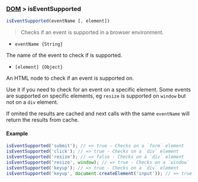 ### [DOM](../) > isEventSupported

```js
isEventSupported(eventName [, element])
```

> Checks if an event is supported in a browser environment.

- <code>eventName {String}</code>

The name of the event to check if is supported.

- <code>[element] {Object}</code>

An HTML node to check if an event is supported on.

Use it if you need to check for an event on a specific element.
Some events are supported on specific elements, eg `resize` is supported on `window` but not on a `div` element.

If omited the results are cached and next calls with the same `eventName` will return the results from cache.

#### Example
```js
isEventSupported('submit'); // => true - Checks on a `form` element
isEventSupported('click'); // => true - Checks on a `div` element
isEventSupported('resize'); // => false - Checks on a `div` element
isEventSupported('resize', window); // => true - Checks on a `window`
isEventSupported('keyup'); // => true - Checks on a `div` element
isEventSupported('keyup', document.createElement('input')); // => true - Checks on an `input` element

```
